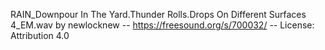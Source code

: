 RAIN_Downpour In The Yard.Thunder Rolls.Drops On Different Surfaces 4_EM.wav by newlocknew -- https://freesound.org/s/700032/ -- License: Attribution 4.0